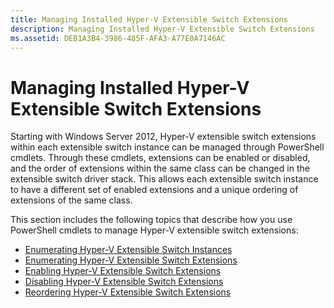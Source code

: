 ```yaml
---
title: Managing Installed Hyper-V Extensible Switch Extensions
description: Managing Installed Hyper-V Extensible Switch Extensions
ms.assetid: DEB1A3B4-3986-485F-AFA3-A77E0A7146AC
---
```


# Managing Installed Hyper-V Extensible Switch Extensions


Starting with Windows Server 2012, Hyper-V extensible switch extensions within each extensible switch instance can be managed through PowerShell cmdlets. Through these cmdlets, extensions can be enabled or disabled, and the order of extensions within the same class can be changed in the extensible switch driver stack. This allows each extensible switch instance to have a different set of enabled extensions and a unique ordering of extensions of the same class.

This section includes the following topics that describe how you use PowerShell cmdlets to manage Hyper-V extensible switch extensions:

-   [Enumerating Hyper-V Extensible Switch Instances](enumerating-hyper-v-extensibility-switch-instances.md)
-   [Enumerating Hyper-V Extensible Switch Extensions](enumerating-installed-hyper-v-extensibility-switch-extensions.md)
-   [Enabling Hyper-V Extensible Switch Extensions](enabling-hyper-v-extensibility-switch-extensions.md)
-   [Disabling Hyper-V Extensible Switch Extensions](disabling-hyper-v-extensibility-switch-extensions.md)
-   [Reordering Hyper-V Extensible Switch Extensions](reordering-hyper-v-extensibility-switch-extensions.md)

 

 





